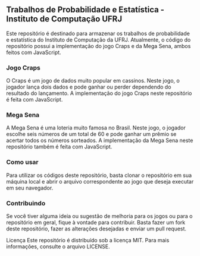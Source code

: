 ## Trabalhos de Probabilidade e Estatística - Instituto de Computação UFRJ
Este repositório é destinado para armazenar os trabalhos de probabilidade e estatística do Instituto de Computação da UFRJ. Atualmente, o código do repositório possui a implementação do jogo Craps e da Mega Sena, ambos feitos com JavaScript.

### Jogo Craps
O Craps é um jogo de dados muito popular em cassinos. Neste jogo, o jogador lança dois dados e pode ganhar ou perder dependendo do resultado do lançamento. A implementação do jogo Craps neste repositório é feita com JavaScript.

### Mega Sena
A Mega Sena é uma loteria muito famosa no Brasil. Neste jogo, o jogador escolhe seis números de um total de 60 e pode ganhar um prêmio se acertar todos os números sorteados. A implementação da Mega Sena neste repositório também é feita com JavaScript.

### Como usar
Para utilizar os códigos deste repositório, basta clonar o repositório em sua máquina local e abrir o arquivo correspondente ao jogo que deseja executar em seu navegador.

### Contribuindo
Se você tiver alguma ideia ou sugestão de melhoria para os jogos ou para o repositório em geral, fique à vontade para contribuir. Basta fazer um fork deste repositório, fazer as alterações desejadas e enviar um pull request.

Licença
Este repositório é distribuído sob a licença MIT. Para mais informações, consulte o arquivo LICENSE.